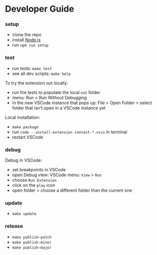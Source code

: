 # Developer Guide

### setup

- clone the repo
- install [Node.js](https://nodejs.org)
- run <code type="npm/script-call">npm run setup</code>

### test

- run tests: <code type="make/command">make test</code>
- see all dev scripts: <code type="make/command">make help</code>

To try the extension out locally:

- run the tests to populate the local `out` folder
- menu: Run > Run Without Debugging
- in the new VSCode instance that pops up: File > Open Folder > select folder
  that isn't open in a VSCode instance yet

Local installation:

- <code type="make/command">make package</code>
- run `code --install-extension contest-*.vsix` in terminal
- restart VSCode

### debug

Debug in VSCode:

- set breakpoints in VSCode
- open Debug view: VSCode menu: `View` > `Run`
- choose `Run Extension`
- click on the `play` icon
- open folder > choose a different folder than the current one

### update

- <code type="make/command">make update</code>

### release

- <code type="make/command">make publish-patch</code>
- <code type="make/command">make publish-minor</code>
- <code type="make/command">make publish-major</code>
